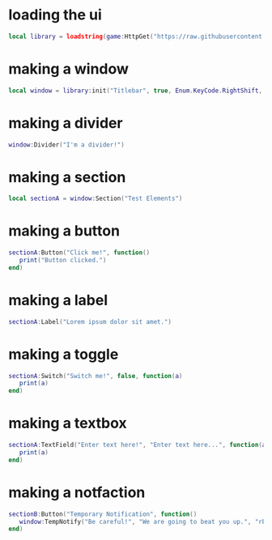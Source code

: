 # loading the ui

```lua
local library = loadstring(game:HttpGet("https://raw.githubusercontent.com/CoolManYesYes/RealUiLib/refs/heads/main/Source.lua"))()
````

# making a window

```lua
local window = library:init("Titlebar", true, Enum.KeyCode.RightShift, true)
```

# making a divider

```lua
window:Divider("I'm a divider!")
```

# making a section

```lua
local sectionA = window:Section("Test Elements")
```
# making a button

```lua
sectionA:Button("Click me!", function()
   print("Button clicked.")
end)
```

# making a label

```lua
sectionA:Label("Lorem ipsum dolor sit amet.")
```
# making a toggle

```lua
sectionA:Switch("Switch me!", false, function(a)
   print(a)
end)
```
# making a textbox

```lua
sectionA:TextField("Enter text here!", "Enter text here...", function(a)
   print(a)
end)
```

# making a notfaction

```lua
sectionB:Button("Temporary Notification", function()
   window:TempNotify("Be careful!", "We are going to beat you up.", "rbxassetid://12608259004")
end)
```
